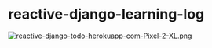 # reactive-django-learning-log
[![reactive-django-todo-herokuapp-com-Pixel-2-XL.png](https://i.postimg.cc/RVyrdpXB/reactive-django-todo-herokuapp-com-Pixel-2-XL.png)](https://postimg.cc/JGNd4qf6)
